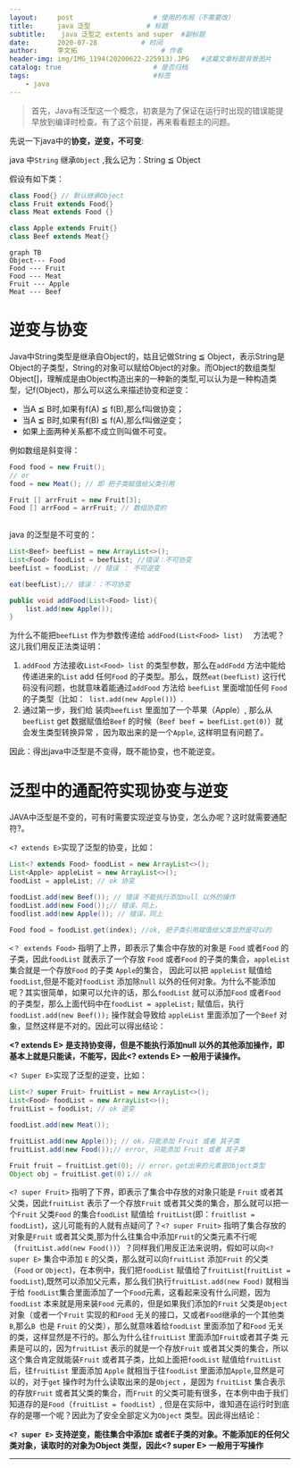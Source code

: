 ```yaml
---
layout:     post                    # 使用的布局（不需要改）
title:      java 泛型              # 标题 
subtitle:    java 泛型之 extents and super  #副标题
date:       2020-07-28           # 时间
author:     李文拓                     # 作者
header-img: img/IMG_1194(20200622-225913).JPG   #这篇文章标题背景图片
catalog: true                       # 是否归档
tags:                               #标签
    - java
---
```

> 首先，Java有泛型这一个概念，初衷是为了保证在运行时出现的错误能提早放到编译时检查。有了这个前提，再来看看题主的问题。



先说一下java中的**协变，逆变，不可变**:



java 中`String`  继承`Object` ,我么记为：String ≦ Object





假设有如下类：

```java
class Food{} // 默认继承Object
class Fruit extends Food{}
class Meat extends Food {}

class Apple extends Fruit{}
class Beef extends Meat{}


```



```mermaid
graph TB
Object--- Food
Food --- Fruit
Food --- Meat
Fruit --- Apple
Meat --- Beef

```



# 逆变与协变

Java中String类型是继承自Object的，姑且记做String ≦ Object，表示String是Object的子类型，String的对象可以赋给Object的对象。而Object的数组类型Object[]，理解成是由Object构造出来的一种新的类型,可以认为是一种构造类型，记f(Object)，那么可以这么来描述协变和逆变：

- 当A ≦ B时,如果有f(A) ≦ f(B),那么f叫做协变；
- 当A ≦ B时,如果有f(B) ≦ f(A),那么f叫做逆变；
-  如果上面两种关系都不成立则叫做不可变。

例如数组是斜变得：

```java
Food food = new Fruit();  
// or
food = new Meat(); // 即 把子类赋值给父类引用

Fruit [] arrFruit = new Fruit[3];
Food [] arrFood = arrFruit; // 数组协变的
    
```



java 的泛型是不可变的：

```java
List<Beef> beefList = new ArrayList<>();
List<Food> foodList = beefList; //错误：不可协变  
beefList = foodList; // 错误 ： 不可逆变

eat(beefList);// 错误：：不可协变  

public void addFood(List<Food> list){
    list.add(new Apple());
}

```

为什么不能把`beefList` 作为参数传递给 `addFood(List<Food> list)  `  方法呢？这儿我们用反正法类证明：

1. `addFood` 方法接收`List<Food> list` 的类型参数，那么在`addFodd` 方法中能给 传递进来的`List` add  任何`Food` 的子类型。那么，既然`eat(beefList)` 这行代码没有问题，也就意味着能通过`addFood` 方法给 `beefList`  里面增加任何 `Food` 的子类型（比如：` list.add(new Apple())`）.
2. 通过第一步，我们给 装肉`beefList` 里面加了一个苹果（Apple）, 那么从`beefList`  get 数据赋值给`Beef` 的时候（`Beef beef = beefList.get(0)`）就会发生类型转换异常 ，因为取出来的是一个`Apple`,  这样明显有问题了。

因此：得出java中泛型是不变得，既不能协变，也不能逆变。



# 泛型中的通配符实现协变与逆变

JAVA中泛型是不变的，可有时需要实现逆变与协变，怎么办呢？这时就需要通配符?。



 `<? extends E>`实现了泛型的协变，比如：



```java
List<? extends Food> foodList = new ArrayList<>();
List<Apple> appleList = new ArrayList<>();
foodList = appleList; // ok 协变

foodList.add(new Beef()); // 错误 不能执行添加null 以外的操作
foodList.add(new Food());// 错误，同上，
foodlist.add(new Apple()); // 错误，同上

Food food = foodList.get(index); //ok, 把子类引用赋值给父类显然是可以的
```

`<？ extends Food>` 指明了上界，即表示了集合中存放的对象是 `Food` 或者`Food` 的子类，因此`foodList` 就表示了一个存放  `Food` 或者`Food` 的子类的集合，`appleList` 集合就是一个存放`Food` 的子类 `Apple`的集合， 因此可以把 `appleList` 赋值给 `foodList`,但是不能对`foodList` 添加除`null` 以外的任何对象。为什么不能添加呢？其实很简单，如果可以允许的话，那么`foodList` 就可以添加`Food` 或者`Food` 的子类型，那么上面代码中在`foodList = appleList;`  赋值后，执行`foodList.add(new Beef());` 操作就会导致给 `appleList` 里面添加了一个`Beef` 对象，显然这样是不对的。因此可以得出结论：

**<? extends E> 是支持协变得，但是不能执行添加null 以外的其他添加操作，即基本上就是只能读，不能写，因此<? extends E> 一般用于读操作。** 



 `<? Super E>`实现了泛型的逆变，比如：

```java
List<? super Fruit> fruitList = new ArrayList<>();
List<Food> foodList = new ArrayList<>();
fruitList = foodList; // ok 逆变

foodList.add(new Meat()); 

fruitList.add(new Apple()); // ok，只能添加 Fruit 或者 其子类
fruitList.add(new Food());// error, 只能添加 Fruit 或者 其子类

Fruit fruit = fruitList.get(0); // error，get出来的元素是Object类型
Object obj = fruitList.get(0)；// ok 
```



`<? super Fruit>` 指明了下界，即表示了集合中存放的对象只能是 `Fruit` 或者其父类，因此`fruitList` 表示了一个存放`Fruit` 或者其父类的集合，那么就可以把一个`Fruit` 父类`Food` 的集合`foodList` 赋值给 `fruitList`(即：`fruitlist = foodList`)，这儿可能有的人就有点疑问了？`<? super Fruit>` 指明了集合存放的对象是`Fruit` 或者其父类,那为什么往集合中添加`Fruit`的父类元素不行呢（`fruitList.add(new Food())`）？同样我们用反正法来说明，假如可以向`<? super E>` 集合中添加 `E` 的父类，那么就可以向`fruitList` 添加`Fruit` 的父类（`Food` or `Object`)，在本例中，我们把`foodList` 赋值给了`fruitList`(`fruitList = foodList`),既然可以添加父元素，那么我们执行`fruitList.add(new Food)` 就相当于给 `foodList`集合里面添加了一个`Food`元素，这看起来没有什么问题，因为`foodList` 本来就是用来装`Food` 元素的，但是如果我们添加的`Fruit` 父类是`Object` 对象（或者一个`Fruit` 实现的和`Food` 无关的接口，又或者`Food`继承的一个其他类`B`,那么`B `也是 `Fruit` 的父类），那么就意味着给`foodList` 里面添加了和`Food` 无关的类，这样显然是不行的。那么为什么往`fruitList` 里面添加`Fruit`或者其子类 元素是可以的，因为`fruitList` 表示的就是一个存放`Fruit` 或者其父类的集合，所以这个集合肯定就能装`Fruit` 或者其子类，比如上面把`foodList` 赋值给`fruitList` 后，往`fruitList` 里面添加 `Apple` 就相当于往`foodList` 里面添加`Apple`,显然是可以的，对于`get` 操作时为什么读取出来的是`Object` ，是因为 `fruitList` 集合表示的存放`Fruit` 或者其父类的集合，而`Fruit` 的父类可能有很多，在本例中由于我们知道存的是`Food`（`fruitList = foodList`）, 但是在实际中，谁知道在运行时到底存的是哪一个呢？因此为了安全全部定义为`Object` 类型。因此得出结论：

**`<? super E>` 支持逆变，能往集合中添加`E` 或者E子类的对象。不能添加E的任何父类对象，读取时的对象为Object 类型，因此<? super E> 一般用于写操作**



****